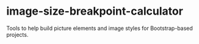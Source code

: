 # image-size-breakpoint-calculator

Tools to help build picture elements and image styles for Bootstrap-based projects.
